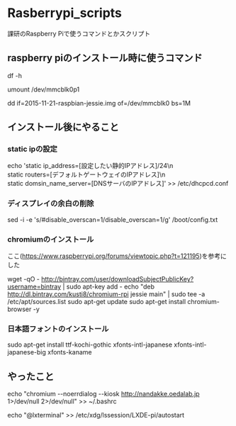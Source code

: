 # Rasberrypi_scripts

課研のRaspberry Piで使うコマンドとかスクリプト

## raspberry piのインストール時に使うコマンド
df -h

umount /dev/mmcblk0p1

dd if=2015-11-21-raspbian-jessie.img of=/dev/mmcblk0 bs=1M

## インストール後にやること

### static ipの設定
echo 'static ip_address=[設定したい静的IPアドレス]/24\n	\
			static routers=[デフォルトゲートウェイのIPアドレス]\n	\
			static domsin_name_server=[DNSサーバのIPアドレス]' >> /etc/dhcpcd.conf

### ディスプレイの余白の削除
sed -i -e 's/#disable_overscan=1/disable_overscan=1/g' /boot/config.txt

### chromiumのインストール
ここ(https://www.raspberrypi.org/forums/viewtopic.php?t=121195)を参考にした

wget -qO - http://bintray.com/user/downloadSubjectPublicKey?username=bintray | sudo apt-key add -
echo "deb http://dl.bintray.com/kusti8/chromium-rpi jessie main" | sudo tee -a /etc/apt/sources.list
sudo apt-get update
sudo apt-get install chromium-browser -y

### 日本語フォントのインストール
sudo apt-get install ttf-kochi-gothic xfonts-intl-japanese xfonts-intl-japanese-big xfonts-kaname


## やったこと
echo "chromium --noerrdialog --kiosk http://nandakke.oedalab.jp 1>/dev/null 2>/dev/null" >> ~/.bashrc

echo "@lxterminal" >> /etc/xdg/lssession/LXDE-pi/autostart
